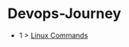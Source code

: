# Devops-Journey
- 1 > [Linux Commands](https://github.com/sanjay9027/Devops-Journey/blob/48289ceff6c7660e4625306cf0d0b1ace62cc91e/Linux%20Commands.md)
